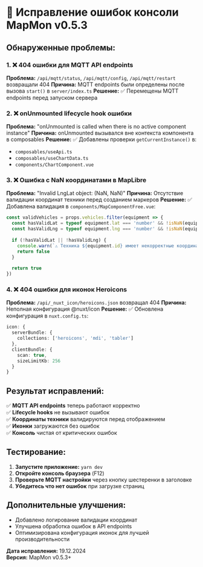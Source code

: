 # 🔧 Исправление ошибок консоли MapMon v0.5.3

## Обнаруженные проблемы:

### 1. ❌ 404 ошибки для MQTT API endpoints
**Проблема:** `/api/mqtt/status`, `/api/mqtt/config`, `/api/mqtt/restart` возвращали 404
**Причина:** MQTT endpoints были определены после вызова `start()` в `server/index.ts`
**Решение:** ✅ Перемещены MQTT endpoints перед запуском сервера

### 2. ❌ onUnmounted lifecycle hook ошибки
**Проблема:** "onUnmounted is called when there is no active component instance"
**Причина:** onUnmounted вызывался вне контекста компонента в composables
**Решение:** ✅ Добавлены проверки `getCurrentInstance()` в:
- `composables/useApi.ts`
- `composables/useChartData.ts`
- `components/ChartComponent.vue`

### 3. ❌ Ошибка с NaN координатами в MapLibre
**Проблема:** "Invalid LngLat object: (NaN, NaN)"
**Причина:** Отсутствие валидации координат техники перед созданием маркеров
**Решение:** ✅ Добавлена валидация в `components/MapComponentFree.vue`:
```typescript
const validVehicles = props.vehicles.filter(equipment => {
  const hasValidLat = typeof equipment.lat === 'number' && !isNaN(equipment.lat) && isFinite(equipment.lat)
  const hasValidLng = typeof equipment.lng === 'number' && !isNaN(equipment.lng) && isFinite(equipment.lng)
  
  if (!hasValidLat || !hasValidLng) {
    console.warn(`⚠️ Техника ${equipment.id} имеет некорректные координаты:`, { lat: equipment.lat, lng: equipment.lng })
    return false
  }
  
  return true
})
```

### 4. ❌ 404 ошибки для иконок Heroicons
**Проблема:** `/api/_nuxt_icon/heroicons.json` возвращал 404
**Причина:** Неполная конфигурация @nuxt/icon
**Решение:** ✅ Обновлена конфигурация в `nuxt.config.ts`:
```typescript
icon: {
  serverBundle: {
    collections: ['heroicons', 'mdi', 'tabler']
  },
  clientBundle: {
    scan: true,
    sizeLimitKb: 256
  }
}
```

## Результат исправлений:

✅ **MQTT API endpoints** теперь работают корректно  
✅ **Lifecycle hooks** не вызывают ошибок  
✅ **Координаты техники** валидируются перед отображением  
✅ **Иконки** загружаются без ошибок  
✅ **Консоль** чистая от критических ошибок  

## Тестирование:

1. **Запустите приложение:** `yarn dev`
2. **Откройте консоль браузера** (F12)
3. **Проверьте MQTT настройки** через кнопку шестеренки в заголовке
4. **Убедитесь что нет ошибок** при загрузке страниц

## Дополнительные улучшения:

- Добавлено логирование валидации координат
- Улучшена обработка ошибок в API endpoints
- Оптимизирована конфигурация иконок для лучшей производительности

**Дата исправления:** 19.12.2024  
**Версия:** MapMon v0.5.3+ 